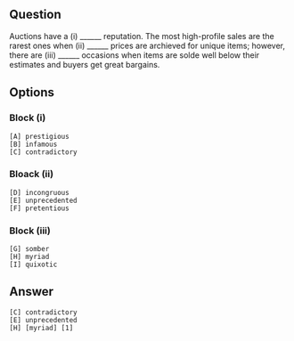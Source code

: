 ## Question

Auctions have a (i) ______ reputation. The most high-profile sales are the rarest ones when (ii) ______ prices are archieved for unique items; however, there are (iii) ______ occasions when items are solde well below their estimates and buyers get great bargains.

## Options

### Block (i)

    [A] prestigious
    [B] infamous
    [C] contradictory

### Bloack (ii)

    [D] incongruous
    [E] unprecedented
    [F] pretentious

### Block (iii)

    [G] somber
    [H] myriad
    [I] quixotic

## Answer

    [C] contradictory
    [E] unprecedented
    [H] [myriad] [1]

[1]: ../words/m/myriad/
